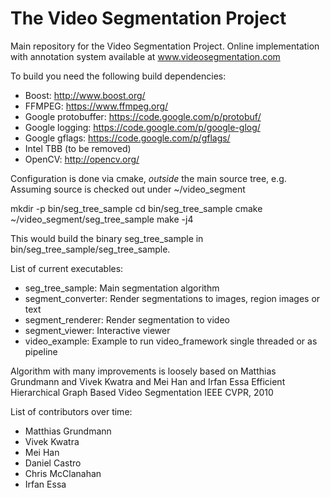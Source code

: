 The Video Segmentation Project
=============

Main repository for the Video Segmentation Project.
Online implementation with annotation system available at
www.videosegmentation.com

To build you need the following build dependencies:
- Boost: http://www.boost.org/
- FFMPEG: https://www.ffmpeg.org/
- Google protobuffer: https://code.google.com/p/protobuf/
- Google logging: https://code.google.com/p/google-glog/
- Google gflags: https://code.google.com/p/gflags/
- Intel TBB (to be removed)
- OpenCV: http://opencv.org/

Configuration is done via cmake, *outside* the main source tree, e.g.
Assuming source is checked out under ~/video_segment

mkdir -p bin/seg_tree_sample
cd bin/seg_tree_sample
cmake ~/video_segment/seg_tree_sample
make -j4

This would build the binary seg_tree_sample in bin/seg_tree_sample/seg_tree_sample.

List of current executables:
- seg_tree_sample: Main segmentation algorithm
- segment_converter: Render segmentations to images, region images or text
- segment_renderer: Render segmentation to video
- segment_viewer: Interactive viewer
- video_example: Example to run video_framework single threaded or as pipeline

Algorithm with many improvements is loosely based on
Matthias Grundmann and Vivek Kwatra and Mei Han and Irfan Essa
Efficient Hierarchical Graph Based Video Segmentation
IEEE CVPR, 2010


List of contributors over time:
- Matthias Grundmann
- Vivek Kwatra
- Mei Han
- Daniel Castro
- Chris McClanahan
- Irfan Essa
